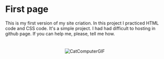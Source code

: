 # First page

This is my first version of my site criation. In this project I practiced HTML code and CSS code. It's a simple project.
I had had difficult to hosting in github page. If you can help me, please, tell me how.

#

<div align="center">

![CatComputerGIF](https://user-images.githubusercontent.com/111397870/193430898-75a97b18-b455-44d3-a59e-38a03b554473.gif)

